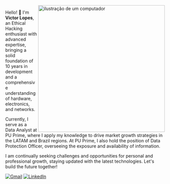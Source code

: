 <img src="https://raw.githubusercontent.com/MicaelliMedeiros/micaellimedeiros/master/image/computer-illustration.png" alt="ilustração de um computador" min-width="400px" max-width="400px" width="400px" align="right">

<p align="left"> 
  Hello! 👋 I'm <b>Victor Lopes</b>, an Ethical Hacking enthusiast with advanced expertise, bringing a solid foundation of 10 years in development and a comprehensive understanding of hardware, electronics, and networks. 
  
  Currently, I serve as a Data Analyst at PU Prime, where I apply my knowledge to drive market growth strategies in the LATAM and Brazil regions. At PU Prime, I also hold the position of Data Protection Officer, overseeing the exposure and availability of information. 
  
  I am continually seeking challenges and opportunities for personal and professional growth, staying updated with the latest technologies. Let's build the future together!
</p>

<p align="left">
  <a href="mailto:slz.victorlopes@gmail.com" target="_blank" title="Gmail">
  <img src="https://img.shields.io/badge/-Gmail-FF0000?style=flat-square&labelColor=FF0000&logo=gmail&logoColor=white&link=mailto:slz.victorlopes@gmail.com" alt="Gmail"/></a>

  <a href="https://www.linkedin.com/in/xvlopes/" target="_blank" title="LinkedIn">
  <img src="https://img.shields.io/badge/-Linkedin-0e76a8?style=flat-square&logo=Linkedin&logoColor=white&link=https://www.linkedin.com/in/xvlopes/" alt="LinkedIn"/></a>
</p>
